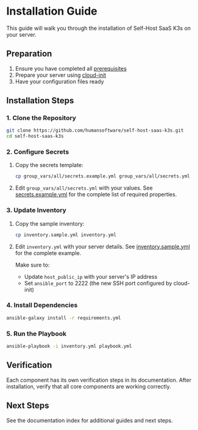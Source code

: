 # Installation Guide

This guide will walk you through the installation of Self-Host SaaS K3s on your server.

## Preparation

1. Ensure you have completed all [prerequisites](prerequisites.md)
2. Prepare your server using [cloud-init](server-preparation.md)
3. Have your configuration files ready

## Installation Steps

### 1. Clone the Repository

```bash
git clone https://github.com/humansoftware/self-host-saas-k3s.git
cd self-host-saas-k3s
```

### 2. Configure Secrets

1. Copy the secrets template:
   ```bash
   cp group_vars/all/secrets.example.yml group_vars/all/secrets.yml
   ```

2. Edit `group_vars/all/secrets.yml` with your values. See [secrets.example.yml](https://github.com/humansoftware/self-host-saas-k3s/blob/main/group_vars/all/secrets.example.yml) for the complete list of required properties.

### 3. Update Inventory

1. Copy the sample inventory:
   ```bash
   cp inventory.sample.yml inventory.yml
   ```

2. Edit `inventory.yml` with your server details. See [inventory.sample.yml](https://github.com/humansoftware/self-host-saas-k3s/blob/main/inventory.sample.yml) for the complete example.

   Make sure to:
   - Update `host_public_ip` with your server's IP address
   - Set `ansible_port` to 2222 (the new SSH port configured by cloud-init)

### 4. Install Dependencies

```bash
ansible-galaxy install -r requirements.yml
```

### 5. Run the Playbook

```bash
ansible-playbook -i inventory.yml playbook.yml 
```

## Verification

Each component has its own verification steps in its documentation. After installation, verify that all core components are working correctly.

## Next Steps

See the documentation index for additional guides and next steps. 